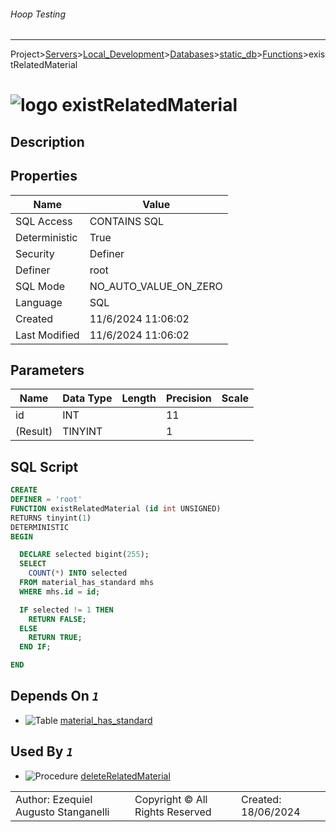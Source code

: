 ###### Hoop Testing
___
Project>[Servers](../../../../Servers.md)>[Local_Development](../../../Local_Development.md)>[Databases](../../Databases.md)>[static_db](../static_db.md)>[Functions](Functions.md)>existRelatedMaterial


# ![logo](../../../../../Images/function64.svg) existRelatedMaterial

## <a name="#Description"></a>Description
> 
## <a name="#Properties"></a>Properties
|Name|Value|
|---|---|
|SQL Access|CONTAINS SQL|
|Deterministic|True|
|Security|Definer|
|Definer|root|
|SQL Mode|NO_AUTO_VALUE_ON_ZERO|
|Language|SQL|
|Created|11/6/2024 11:06:02|
|Last Modified|11/6/2024 11:06:02|


## <a name="#Parameters"></a>Parameters
|Name|Data Type|Length|Precision|Scale|
|---|---|---|---|---|
|id|INT||11||
|(Result)|TINYINT||1||

## <a name="#SqlScript"></a>SQL Script
```SQL
CREATE
DEFINER = 'root'
FUNCTION existRelatedMaterial (id int UNSIGNED)
RETURNS tinyint(1)
DETERMINISTIC
BEGIN

  DECLARE selected bigint(255);
  SELECT
    COUNT(*) INTO selected
  FROM material_has_standard mhs
  WHERE mhs.id = id;

  IF selected != 1 THEN
    RETURN FALSE;
  ELSE
    RETURN TRUE;
  END IF;

END
```

## <a name="#DependsOn"></a>Depends On _`1`_
- ![Table](../../../../../Images/table.svg) [material_has_standard](../Tables/material_has_standard.md)


## <a name="#UsedBy"></a>Used By _`1`_
- ![Procedure](../../../../../Images/procedure.svg) [deleteRelatedMaterial](../Procedures/deleteRelatedMaterial.md)


||||
|---|---|---|
|Author: Ezequiel Augusto Stanganelli|Copyright © All Rights Reserved|Created: 18/06/2024|